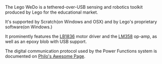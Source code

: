 The Lego WeDo is a tethered-over-USB sensing and robotics toolkit produced by Lego for the educational market.

It's supported by Scratch(on Windows and OSX) and by Lego's proprietary software(on Windows.)

It prominently features the [LB1836](http://semicon.sanyo.com/en/ds_e/EN3947F.pdf) motor driver and the [LM358](http://www.national.com/ds/LM/LM158.pdf) op-amp, as well as an epoxy blob with USB support.

The digital communication protocol used by the Power Functions system is documented on [Philo's Awesome Page](http://www.philohome.com/pf/LEGO_Power_Functions_RC.pdf).
